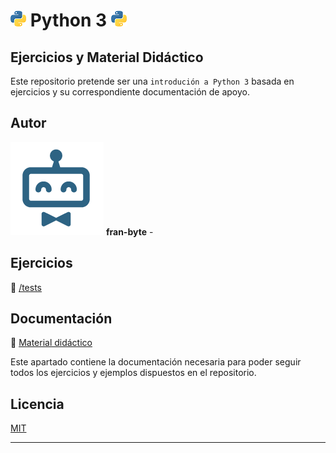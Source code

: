 # <img src="mdArchives/py.png"/> Python 3 <img src="mdArchives/py.png"/>

## Ejercicios y Material Didáctico


Este repositorio pretende ser una `introdución a Python 3` basada en ejercicios y su correspondiente documentación de apoyo.
## Autor ️
<img src="mdArchives/logo.png"/> **fran-byte** -
## Ejercicios
:open_file_folder: [/tests](/tests)
## Documentación
:book: [Material didáctico](/documentation/indice.md)

Este apartado contiene la documentación necesaria para poder seguir todos los ejercicios y ejemplos dispuestos en el repositorio.
## Licencia
[MIT](https://choosealicense.com/licenses/mit/)

---
